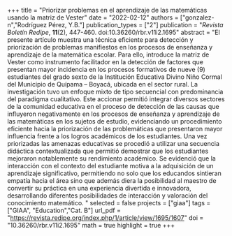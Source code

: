 +++
title = "Priorizar problemas en el aprendizaje de las matemáticas usando la matriz de Vester"
date = "2022-02-12"
authors = ["gonzalez-n","Rodríguez Pérez, Y.B."]
publication_types = ["2"]
publication = "*Revista Boletín Redipe*, **11**(2), 447-460. doi:10.36260/rbr.v11i2.1695"
abstract = "El presente artículo muestra una técnica eficiente para detección y priorización de problemas manifiestos en los procesos de enseñanza y aprendizaje de la matemática escolar. Para ello, introduce la matriz de Vester como instrumento facilitador en la detección de factores que presentan mayor incidencia en los procesos formativos de nueve (9) estudiantes del grado sexto de la Institución Educativa Divino Niño Cormal del Municipio de Quípama – Boyacá, ubicada en el sector rural. La investigación tuvo un enfoque mixto de tipo secuencial con predominancia del paradigma cualitativo. Este accionar permitió integrar diversos sectores de la comunidad educativa en el proceso de detección de las causas que influyeron negativamente en los procesos de enseñanza y aprendizaje de las matemáticas en los sujetos de estudio, evidenciando un procedimiento eficiente hacia la priorización de las problemáticas que presentaron mayor influencia frente a los logros académicos de los estudiantes. Una vez priorizadas las amenazas educativas se procedió a utilizar una secuencia didáctica contextualizada que permitió demostrar que los estudiantes mejoraron notablemente su rendimiento académico. Se evidenció que la interacción con el contexto del estudiante motiva a la adquisición de un aprendizaje significativo, permitiendo no solo que los educandos sintieran empatía hacia el área sino que además diera la posibilidad al maestro de convertir su práctica en una experiencia divertida e innovadora, desarrollando diferentes posibilidades de interacción y valoración del conocimiento matemático. "
selected = false
projects = ["giaa"]
tags = ["GIAA", "Education","Cat. B"]
url_pdf = "https://revista.redipe.org/index.php/1/article/view/1695/1607"
doi = "10.36260/rbr.v11i2.1695"
math = true
highlight = true
+++
